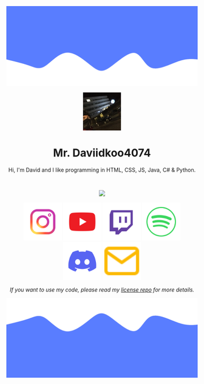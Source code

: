 ![Header](./resources/header.png)
<p align="center">
    <img src="./resources/Daviidkoo4074.png" width="100">
</p>

<h1 align="center">Mr. Daviidkoo4074</h1>
<p align="center">Hi, I'm David and I like programming in HTML, CSS, JS, Java, C# & Python.</p>

<br />

<p align="center">
 <img src="https://github-readme-stats.vercel.app/api?username=daviidkoo4074&hide_title=true&count_private=true&show_icons=true&theme=github_dark&hide_border=true&bg_color=00000000"/>
</p>

<p float="left" align="center">
    <a href="https://www.instagram.com/daviidkoooo4074/" title="Instagram"><img src="./resources/Instagram.svg" width="100"></a>
    <a href="https://www.youtube.com/channel/UC_ikZ4mm5eJW72b5jdeRLgg" title="YouTube"><img src="./resources/YouTube.svg" width="100"></a>
    <a href="https://twitch.tv/daviidkoo4074" title="Twitch"><img src="./resources/Twitch.svg" width="100"></a>
    <a href="https://open.spotify.com/user/c7xiktprxevjnp9x8mtsexjog" title="Spotify"><img src="./resources/Spotify.svg" width="100"></a>
    <a href="https://dsc.gg/darkclient" title="Discord"><img src="./resources/Discord.svg" width="100"></a>
    <a href="mailto:mudrostdosveta@gmail.com?subject=Hi!" title="Email me"><img src="./resources/Email.svg" width="100"></a>
</p>

<p align="center"><i>If you want to use my code, please read my <a href="https://github.com/Daviidkoo4074/Daviidkoo4074/blob/main/License.md">license repo</a> for more details.</i></p>

![Footer](./resources/footer.png)
